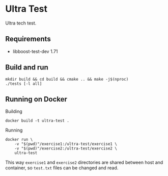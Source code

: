 # Ultra Test
Ultra tech test.

## Requirements
- libboost-test-dev 1.71

## Build and run
```
mkdir build && cd build && cmake .. && make -j$(nproc)
./tests [-l all]
```
## Running on Docker
Building

```
docker build -t ultra-test .
```

Running
```
docker run \
    -v "$(pwd)"/exercise1:/ultra-test/exercise1 \
    -v "$(pwd)"/exercise2:/ultra-test/exercise2 \
    ultra-test
```
This way `exercise1` and `exercise2` directories are shared between host and container, so `test.txt` files can be changed and read.
